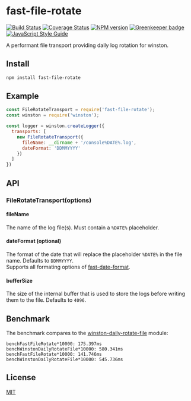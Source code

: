 # fast-file-rotate

[![Build Status](https://travis-ci.org/SerayaEryn/fast-file-rotate.svg?branch=master)](https://travis-ci.org/SerayaEryn/fast-file-rotate)
[![Coverage Status](https://coveralls.io/repos/github/SerayaEryn/fast-file-rotate/badge.svg?branch=master)](https://coveralls.io/github/SerayaEryn/fast-file-rotate?branch=master)
[![NPM version](https://img.shields.io/npm/v/fast-file-rotate.svg?style=flat)](https://www.npmjs.com/package/fast-file-rotate) [![Greenkeeper badge](https://badges.greenkeeper.io/SerayaEryn/fast-file-rotate.svg)](https://greenkeeper.io/)
[![JavaScript Style Guide](https://img.shields.io/badge/code_style-standard-brightgreen.svg)](https://standardjs.com)

A performant file transport providing daily log rotation for winston.

## Install

```bash
npm install fast-file-rotate
```

## Example

```js
const FileRotateTransport = require('fast-file-rotate');
const winston = require('winston');

const logger = winston.createLogger({
  transports: [
    new FileRotateTransport({
      fileName: __dirname + '/console%DATE%.log',
      dateFormat: 'DDMMYYYY'
    })
  ]
})
```

## API

### FileRotateTransport(options)

#### fileName

The name of the log file(s). Must contain a `%DATE%` placeholder.

#### dateFormat (optional)

The format of the date that will replace the placeholder `%DATE%` in the file name. Defaults to `DDMMYYYY`.<br>
Supports all formating options of [fast-date-format](https://github.com/SerayaEryn/fast-date-format).

#### bufferSize

The size of the internal buffer that is used to store the logs before writing them to the file. Defaults to `4096`. 

## Benchmark

The benchmark compares to the [winston-daily-rotate-file](https://github.com/winstonjs/winston-daily-rotate-file) module:

```
benchFastFileRotate*10000: 175.397ms
benchWinstonDailyRotateFile*10000: 580.341ms
benchFastFileRotate*10000: 141.746ms
benchWinstonDailyRotateFile*10000: 545.736ms
```

## License

[MIT](./LICENSE)